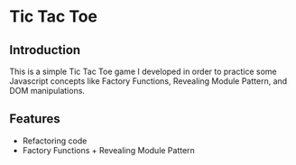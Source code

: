 # Tic Tac Toe
## Introduction
This is a simple Tic Tac Toe game I developed in order to practice some Javascript concepts like Factory Functions, Revealing Module Pattern, and DOM manipulations.

## Features
- Refactoring code
- Factory Functions + Revealing Module Pattern